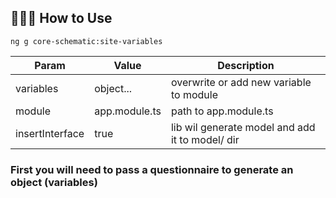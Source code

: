 ## 👨🏻‍🏫 How to Use

```
ng g core-schematic:site-variables
```


Param            |  Value                           |Description
---------------- | ---------------------------------|------------------------------------
variables        |object...                         |overwrite or add new variable to module
module           |app.module.ts                     |path to app.module.ts
insertInterface  |  true                            |lib wil generate model and add it to model/ dir


### First you will need to pass a questionnaire to generate an object (variables)
